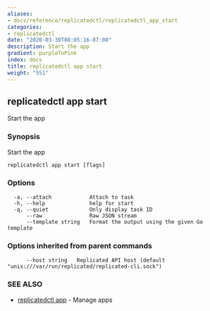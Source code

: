 ```yaml
---
aliases:
- docs/reference/replicatedctl/replicatedctl_app_start
categories:
- replicatedctl
date: "2020-03-30T08:05:16-07:00"
description: Start the app
gradient: purpleToPink
index: docs
title: replicatedctl app start
weight: "551"
---
```


## replicatedctl app start

Start the app

### Synopsis

Start the app

```
replicatedctl app start [flags]
```

### Options

```
  -a, --attach            Attach to task
  -h, --help              help for start
  -q, --quiet             Only display task ID
      --raw               Raw JSON stream
      --template string   Format the output using the given Go template
```

### Options inherited from parent commands

```
      --host string   Replicated API host (default "unix:///var/run/replicated/replicated-cli.sock")
```

### SEE ALSO

* [replicatedctl app](/api/replicatedctl/replicatedctl_app/)	 - Manage apps

